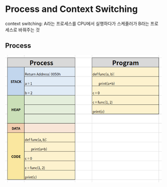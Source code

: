 # Process and Context Switching

context switching: A라는 프로세스를 CPU에서 실행하다가 스케줄러가 B라는 프로세스로 바꿔주는 것



## Process 

![process](../images/ch3-8_process.png)